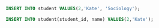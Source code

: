 ```sql
INSERT INTO student VALUES(2,'Kate', 'Sociology');
```

```sql
INSERT INTO student(student_id, name) VALUES(2,'Kate');
```